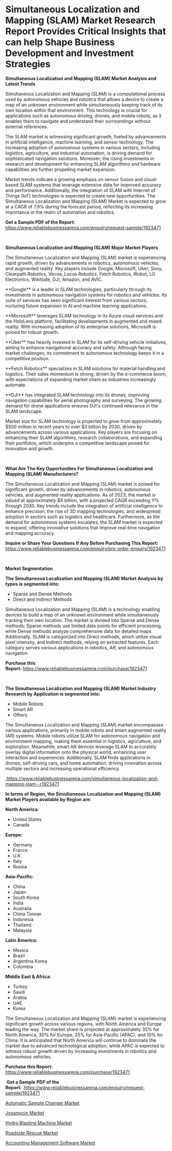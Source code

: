 <p><h1>Simultaneous Localization and Mapping (SLAM) Market Research Report Provides Critical Insights that can help Shape Business Development and Investment Strategies</h1></p><p><strong>Simultaneous Localization and Mapping (SLAM) Market Analysis and Latest Trends</strong></p>
<p><p>Simultaneous Localization and Mapping (SLAM) is a computational process used by autonomous vehicles and robotics that allows a device to create a map of an unknown environment while simultaneously keeping track of its own location within that environment. This technology is crucial for applications such as autonomous driving, drones, and mobile robots, as it enables them to navigate and understand their surroundings without external references.</p><p>The SLAM market is witnessing significant growth, fueled by advancements in artificial intelligence, machine learning, and sensor technology. The increasing adoption of autonomous systems in various sectors, including logistics, agriculture, and industrial automation, is driving demand for sophisticated navigation solutions. Moreover, the rising investments in research and development for enhancing SLAM algorithms and hardware capabilities are further propelling market expansion.</p><p>Market trends indicate a growing emphasis on sensor fusion and cloud-based SLAM systems that leverage extensive data for improved accuracy and performance. Additionally, the integration of SLAM with Internet of Things (IoT) technologies is expected to create new opportunities. The Simultaneous Localization and Mapping (SLAM) Market is expected to grow at a CAGR of 7.9% during the forecast period, reflecting its increasing importance in the realm of automation and robotics.</p></p>
<p><strong>Get a Sample PDF of the Report:&nbsp;</strong> <a href="https://www.reliablebusinessarena.com/enquiry/request-sample/1923471?utm_campaign=1282&utm_medium=2&utm_source=Github&utm_content=ia&utm_term=24102024&utm_id=simultaneous-localization-and-mapping-slam">https://www.reliablebusinessarena.com/enquiry/request-sample/1923471</a></p>
<p>&nbsp;</p>
<p><strong>Simultaneous Localization and Mapping (SLAM) Major Market Players</strong></p>
<p><p>The Simultaneous Localization and Mapping (SLAM) market is experiencing rapid growth, driven by advancements in robotics, autonomous vehicles, and augmented reality. Key players include Google, Microsoft, Uber, Sony, Clearpath Robotics, Vecna, Locus Robotics, Fetch Robotics, iRobot, LG Electronics, Wikitude, DJI, Amazon, and AVIC.</p><p>**Google** is a leader in SLAM technologies, particularly through its investments in autonomous navigation systems for robotics and vehicles. Its suite of services has seen significant interest from various sectors, nurturing future expansion in AI and machine learning applications.</p><p>**Microsoft** leverages SLAM technology in its Azure cloud services and the HoloLens platform, facilitating developments in augmented and mixed reality. With increasing adoption of its enterprise solutions, Microsoft is poised for robust growth.</p><p>**Uber** has heavily invested in SLAM for its self-driving vehicle initiatives, aiming to enhance navigational accuracy and safety. Although facing market challenges, its commitment to autonomous technology keeps it in a competitive position.</p><p>**Fetch Robotics** specializes in SLAM solutions for material handling and logistics. Their sales momentum is strong, driven by the e-commerce boom, with expectations of expanding market share as industries increasingly automate.</p><p>**DJI** has integrated SLAM technology into its drones, improving navigation capabilities for aerial photography and surveying. The growing demand for drone applications ensures DJI's continued relevance in the SLAM landscape.</p><p>Market size for SLAM technology is projected to grow from approximately $500 million in recent years to over $3 billion by 2030, driven by advancements across various applications. Key players are focusing on enhancing their SLAM algorithms, research collaborations, and expanding their portfolios, which underpins a competitive landscape poised for innovation and growth.</p></p>
<p>&nbsp;</p>
<p><strong>What Are The Key Opportunities For Simultaneous Localization and Mapping (SLAM) Manufacturers?</strong></p>
<p><p>The Simultaneous Localization and Mapping (SLAM) market is poised for significant growth, driven by advancements in robotics, autonomous vehicles, and augmented reality applications. As of 2023, the market is valued at approximately $X billion, with a projected CAGR exceeding Y% through 2030. Key trends include the integration of artificial intelligence to enhance precision, the rise of 3D mapping technologies, and widespread adoption in sectors such as logistics and healthcare. Furthermore, as the demand for autonomous systems escalates, the SLAM market is expected to expand, offering innovative solutions that improve real-time navigation and mapping accuracy.</p></p>
<p><strong>Inquire or Share Your Questions If Any Before Purchasing This Report:</strong> <a href="https://www.reliablebusinessarena.com/enquiry/pre-order-enquiry/1923471?utm_campaign=1282&utm_medium=2&utm_source=Github&utm_content=ia&utm_term=24102024&utm_id=simultaneous-localization-and-mapping-slam">https://www.reliablebusinessarena.com/enquiry/pre-order-enquiry/1923471</a></p>
<p>&nbsp;</p>
<p><strong>Market Segmentation</strong></p>
<p><strong>The Simultaneous Localization and Mapping (SLAM) Market Analysis by types is segmented into:</strong></p>
<p><ul><li>Sparse and Dense Methods</li><li>Direct and Indirect Methods</li></ul></p>
<p><p>Simultaneous Localization and Mapping (SLAM) is a technology enabling devices to build a map of an unknown environment while simultaneously tracking their own location. The market is divided into Sparse and Dense methods; Sparse methods use limited data points for efficient processing, while Dense methods analyze comprehensive data for detailed maps. Additionally, SLAM is categorized into Direct methods, which utilize visual pixel intensity, and Indirect methods, relying on extracted features. Each category serves various applications in robotics, AR, and autonomous navigation.</p></p>
<p><strong>Purchase this Report:&nbsp;</strong><a href="https://www.reliablebusinessarena.com/purchase/1923471?utm_campaign=1282&utm_medium=2&utm_source=Github&utm_content=ia&utm_term=24102024&utm_id=simultaneous-localization-and-mapping-slam">https://www.reliablebusinessarena.com/purchase/1923471</a></p>
<p>&nbsp;</p>
<p><strong>The Simultaneous Localization and Mapping (SLAM) Market Industry Research by Application is segmented into:</strong></p>
<p><ul><li>Mobile Robots</li><li>Smart AR</li><li>Others</li></ul></p>
<p><p>The Simultaneous Localization and Mapping (SLAM) market encompasses various applications, primarily in mobile robots and smart augmented reality (AR) systems. Mobile robots utilize SLAM for autonomous navigation and environment mapping, making them essential in logistics, agriculture, and exploration. Meanwhile, smart AR devices leverage SLAM to accurately overlay digital information onto the physical world, enhancing user interaction and experiences. Additionally, SLAM finds applications in drones, self-driving cars, and home automation, driving innovation across multiple sectors and increasing operational efficiency.</p></p>
<p><a href="https://www.reliablebusinessarena.com/simultaneous-localization-and-mapping-slam--r1923471?utm_campaign=1282&utm_medium=2&utm_source=Github&utm_content=ia&utm_term=24102024&utm_id=simultaneous-localization-and-mapping-slam">&nbsp;https://www.reliablebusinessarena.com/simultaneous-localization-and-mapping-slam--r1923471</a></p>
<p><strong>In terms of Region, the Simultaneous Localization and Mapping (SLAM) Market Players available by Region are:</strong></p>
<p>
    <p> <strong> North America: </strong>
        <ul>
            <li>United States</li>
            <li>Canada</li>
        </ul>
        </p> 
    <p> <strong> Europe: </strong>
        <ul>
            <li>Germany</li>
            <li>France</li>
            <li>U.K.</li>
            <li>Italy</li>
            <li>Russia</li>
        </ul>
        </p> 
    <p> <strong> Asia-Pacific: </strong>
        <ul>
            <li>China</li>
            <li>Japan</li>
            <li>South Korea</li>
            <li>India</li>
            <li>Australia</li>
            <li>China Taiwan</li>
            <li>Indonesia</li>
            <li>Thailand</li>
            <li>Malaysia</li>
        </ul>
        </p> 
    <p> <strong> Latin America: </strong>
        <ul>
            <li>Mexico</li>
            <li>Brazil</li>
            <li>Argentina Korea</li>
            <li>Colombia</li>
        </ul>
        </p> 
    <p> <strong> Middle East & Africa: </strong>
        <ul>
            <li>Turkey</li>
            <li>Saudi</li>
            <li>Arabia</li>
            <li>UAE</li>
            <li>Korea</li>
        </ul>
    </p>
    </p>
<p><p>The Simultaneous Localization and Mapping (SLAM) market is experiencing significant growth across various regions, with North America and Europe leading the way. The market share is projected at approximately 35% for North America, 30% for Europe, 25% for Asia-Pacific (APAC), and 10% for China. It is anticipated that North America will continue to dominate the market due to advanced technological adoption, while APAC is expected to witness robust growth driven by increasing investments in robotics and autonomous vehicles.</p></p>
<p><strong>Purchase this Report: </strong><a href="https://www.reliablebusinessarena.com/purchase/1923471?utm_campaign=1282&utm_medium=2&utm_source=Github&utm_content=ia&utm_term=24102024&utm_id=simultaneous-localization-and-mapping-slam">https://www.reliablebusinessarena.com/purchase/1923471</a></p>
<p>&nbsp;<strong>Get a Sample PDF of the Report:&nbsp;&nbsp;</strong><a href="https://www.reliablebusinessarena.com/enquiry/request-sample/1923471?utm_campaign=1282&utm_medium=2&utm_source=Github&utm_content=ia&utm_term=24102024&utm_id=simultaneous-localization-and-mapping-slam">https://www.reliablebusinessarena.com/enquiry/request-sample/1923471</a></p>
<p><strong></strong></p>
<p><p><a href="https://issuu.com/reportprime-2/docs/automatic-sample-changer-market-siz_a61a41f25762f9?utm_campaign=1282&utm_medium=2&utm_source=Github&utm_content=ia&utm_term=24102024&utm_id=simultaneous-localization-and-mapping-slam">Automatic Sample Changer Market</a></p><p><a href="https://www.linkedin.com/pulse/pulse-josamycin-rhythms-change-market-resonance-2024-2031-pereops-lbdie?utm_campaign=1282&utm_medium=2&utm_source=Github&utm_content=ia&utm_term=24102024&utm_id=simultaneous-localization-and-mapping-slam">Josamycin Market</a></p><p><a href="https://issuu.com/reportprime-2/docs/hydro-blasting-machine-market-size-_8d3ddcb8c6def5?utm_campaign=1282&utm_medium=2&utm_source=Github&utm_content=ia&utm_term=24102024&utm_id=simultaneous-localization-and-mapping-slam">Hydro Blasting Machine Market</a></p><p><a href="https://www.linkedin.com/pulse/roadside-rescue-market-size-growth-industry-analysis-segmentation-hwumc?utm_campaign=1282&utm_medium=2&utm_source=Github&utm_content=ia&utm_term=24102024&utm_id=simultaneous-localization-and-mapping-slam">Roadside Rescue Market</a></p><p><a href="https://www.linkedin.com/pulse/accounting-management-software-market-size-segmentation-trends-79ujc?utm_campaign=1282&utm_medium=2&utm_source=Github&utm_content=ia&utm_term=24102024&utm_id=simultaneous-localization-and-mapping-slam">Accounting Management Software Market</a></p></p>